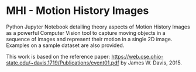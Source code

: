 # MHI - Motion History Images
Python Jupyter Notebook detailing theory aspects of Motion History Images as a powerful Computer Vision tool to capture moving objects in a sequence of images and represent their motion in a single 2D image. Examples on a sample dataset are also provided. 

This work is based on the reference paper: https://web.cse.ohio-state.edu/~davis.1719/Publications/event01.pdf by James W. Davis, 2015.
